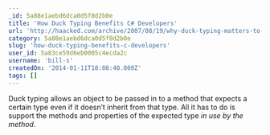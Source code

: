 ```yaml
---
_id: 5a88e1aebd6dca0d5f0d2b0e
title: 'How Duck Typing Benefits C# Developers'
url: 'http://haacked.com/archive/2007/08/19/why-duck-typing-matters-to-c-developers.aspx/'
category: 5a88e1aebd6dca0d5f0d2b0e
slug: 'how-duck-typing-benefits-c-developers'
user_id: 5a83ce59d6eb0005c4ecda2c
username: 'bill-s'
createdOn: '2014-01-11T18:08:40.000Z'
tags: []
---
```


Duck typing allows an object to be passed in to a method that expects a certain type even if it doesn’t inherit from that type. All it has to do is support the methods and properties of the expected type <em>in use by the method</em>.
